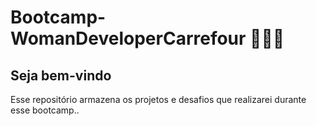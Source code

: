 # Bootcamp-WomanDeveloperCarrefour 👩🏼‍💻

## Seja bem-vindo

Esse repositório armazena os projetos e desafios que realizarei durante esse bootcamp..
